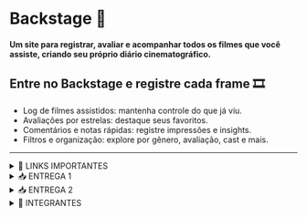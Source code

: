 # Backstage 🎥
#### Um site para registrar, avaliar e acompanhar todos os filmes que você assiste, criando seu próprio diário cinematográfico.

## Entre no **Backstage** e registre cada frame 🎞️
- Log de filmes assistidos: mantenha controle do que já viu.
- Avaliações por estrelas: destaque seus favoritos.
- Comentários e notas rápidas: registre impressões e insights.
- Filtros e organização: explore por gênero, avaliação, cast e mais.
----------------------------------------------------------------------------------------------------------------------------------------------
<details>
<summary> 🔗 LINKS IMPORTANTES </summary>
  
- [Jira](https://backstage2025.atlassian.net/jira/software/projects/SCRUM/boards/1/backlog)
  
- [Histórias](https://docs.google.com/document/d/1aqIHFkvABIIP391eOZYChAOS2tJbzDw3llCjle1GSi0/edit?usp=sharing)
  </details>
<details>
<summary> 📥 ENTREGA 1</summary>


O objetivo desta sprint foi criar a infraestrutura inicial do sistema, focando em funcionalidades essenciais para gerenciamento de usuários e informações sobre filmes. O sistema permite ao usuário ter uma comunidade com amigos, pesquisar filmes por título, gênero ou autor, criar e compartilhar rankings de filmes favoritos, avaliar filmes com estrelas, adicionar comentários, visualizar avaliações de outros usuários e receber alertas de spoilers.

Também é possível acompanhar detalhes dos filmes, como duração, elenco e plataformas de streaming, gerenciar o histórico pessoal de filmes assistidos, salvar filmes para assistir depois e controlar a privacidade de resenhas e histórico. Usuários podem acessar perfis de outros usuários e visualizar suas resenhas e filmes assistidos de acordo com as configurações de privacidade.

O protótipo de baixa fidelidade foi desenvolvido no Figma e apresentado em um [Screencast](https://youtu.be/LRqxvmqukJw), enquanto a gestão do projeto e backlog da Sprint 1 foi organizada no [Jira](https://backstage2025.atlassian.net/jira/software/projects/SCRUM/boards/1/backlog).

Link paras as histórias: [Histórias](https://docs.google.com/document/d/1aqIHFkvABIIP391eOZYChAOS2tJbzDw3llCjle1GSi0/edit?usp=sharing)


![Figma 1](https://raw.githubusercontent.com/marilializ/Backstage/main/imagens/figma1_correto.PNG)
![Sprint 1](https://raw.githubusercontent.com/marilializ/Backstage/main/imagens/Backlog1.PNG)
![Quadro 1](https://raw.githubusercontent.com/marilializ/Backstage/main/imagens/Primeiro_Quadro.PNG)


</details>

<details>
<summary> 📥 ENTREGA 2</summary>

O objetivo desta segunda sprint é dar início ao desenvolvimento do projeto, colocando em prática a implementação das primeiras histórias de usuário.

## HISTÓRIA 1:
Permite que o usuário pesquise o filme por meio de filtros como: título, gênero, elenco e etc.

foto da historia

## HISTÓRIA 2:
Permite que o usuário veja os detalhes de um filme (elenco, duração, classificação...) ao clicar nele.

foto da historia

## HISTÓRIA 3:
Permite que o usuário deixa uma resenha sobre o filme.

foto da historia

----------------------------------------------------------------------------------------------------------------------------------------------

## Backlog no Jira
print do backlog

## Quadro no jira
printo do quadro

----------------------------------------------------------------------------------------------------------------------------------------------

## Bugtracker
print do bug tracker

Bugs corrigídos:

Melhorias:

## Programação em Par
A implementação das histórias foi feita por meio da programação em par. Neste [relatório](https://docs.google.com/document/d/1HIxRn-m3WkP-25n1E8wzRNDGOBeI7m8e7uyD_I04urM/edit?usp=sharing), você pode encontrar mais sobre o esse processo.




  
</details>

<details>
<summary> 🚀 INTEGRANTES  </summary>
  
- Henrique Antunes Calado 
  
- Leonardo Argente

- Louise Pessoas Araújo Medeiros de Souza

- Luis Antônio Godoy Idrissi

- Marília Liz Alves de Lima

- Rafael Pimenta Borba

- Victor Martins Tomaz de Melo
  </details>
